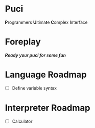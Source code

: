 # Puci
**P**rogrammers **U**ltimate **C**omplex **I**nterface

# Foreplay
**_Ready your puci for some fun_**

# Language Roadmap
- [ ] Define variable syntax

# Interpreter Roadmap
- [ ] Calculator
